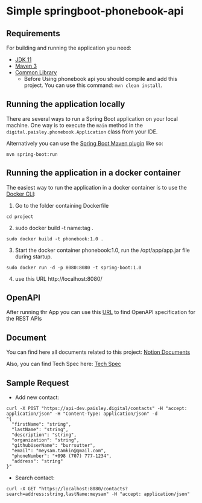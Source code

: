 # Simple springboot-phonebook-api

## Requirements

For building and running the application you need:

- [JDK 11](https://openjdk.java.net/projects/jdk/11/)
- [Maven 3](https://maven.apache.org)
- [Common Library](https://github.com/Paisley-Digital/cross-cutting)
    - Before Using phonebook api you should compile and add this project. You can use this command: `mvn clean install`.
    
## Running the application locally

There are several ways to run a Spring Boot application on your local machine. One way is to execute the `main` method in the `digital.paisley.phonebook.Application` class from your IDE.

Alternatively you can use the [Spring Boot Maven plugin](https://docs.spring.io/spring-boot/docs/current/reference/html/build-tool-plugins-maven-plugin.html) like so:

```shell
mvn spring-boot:run
```

## Running the application in a docker container

The easiest way to run the application in a docker container is to use the [Docker CLI](https://docs.docker.com/engine/reference/commandline/cli/):

1. Go to the folder containing Dockerfile
```shell
cd project
```

2. sudo docker build -t name:tag . 

```shell
sudo docker build -t phonebook:1.0 .
```

3. Start the docker container phonebook:1.0, run the /opt/app/app.jar file during startup.
```shell
sudo docker run -d -p 8080:8080 -t spring-boot:1.0
```
4. use this URL http://localhost:8080/

## OpenAPI
After running thr App you can use this [URL](http://localhost:8080/swagger-ui) to find OpenAPI specification for the REST APIs

## Document
You can find here all documents related to this project:
[Notion Documents](https://www.notion.so/Phone-Book-APIs-77b1b85c5b32424d9ccc997d95e6cd65)

Also, you can find Tech Spec here:
[Tech Spec](https://www.notion.so/Tech-Spec-bc4a95cea260485685e66429fc84e42a)

## Sample Request
* Add new contact:
```shell
curl -X POST "https://api-dev.paisley.digital/contacts" -H "accept: application/json" -H "Content-Type: application/json" -d 
"{
  "firstName": "string",
  "lastName": "string",
  "description": "string",
  "organization": "string",
  "githubUserName": "burrsutter",
  "email": "meysam.tamkin@gmail.com",
  "phoneNumber": "+098 (707) 777-1234",
  "address": "string"
}"
```
* Search contact:
```shell
curl -X GET "https://localhost:8080/contacts?search=address:string,lastName:meysam" -H "accept: application/json"
```
